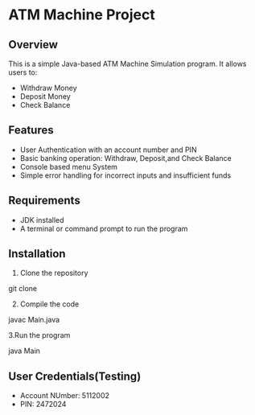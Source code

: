 # ATM Machine Project

## Overview
This is a simple Java-based ATM Machine Simulation program. It allows users to:
- Withdraw Money
- Deposit Money
- Check Balance

## Features
- User Authentication with an account number and PIN
- Basic banking operation: Withdraw, Deposit,and Check Balance
- Console based menu System
- Simple error handling for incorrect inputs and insufficient funds

## Requirements

- JDK installed
- A terminal or command prompt to run the program

## Installation

1. Clone the repository

git clone [<repository-url>](https://github.com/Mike-soft-cyber/atm)

2. Compile the code

javac Main.java

3.Run the program

java Main

## User Credentials(Testing)

- Account NUmber: 5112002
- PIN: 2472024

